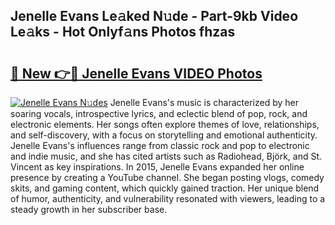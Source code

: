## Jenelle Evans Le𝚊ked N𝚞de - Part-9kb Video Le𝚊ks - Hot Onlyf𝚊ns Photos fhzas

# <h2><a href="http://ac44322.deff.icu/?id=Jenelle+Evans">🔗 New 👉🔴 Jenelle Evans VIDEO Photos</a></h2>

[![Jenelle Evans N𝚞des](https://i.imgur.com/rIISA9y.gif)](http://ac44322.deff.icu/?id=Jenelle+Evans)
Jenelle Evans's music is characterized by her soaring vocals, introspective lyrics, and eclectic blend of pop, rock, and electronic elements. Her songs often explore themes of love, relationships, and self-discovery, with a focus on storytelling and emotional authenticity. Jenelle Evans's influences range from classic rock and pop to electronic and indie music, and she has cited artists such as Radiohead, Björk, and St. Vincent as key inspirations. In 2015, Jenelle Evans expanded her online presence by creating a YouTube channel. She began posting vlogs, comedy skits, and gaming content, which quickly gained traction. Her unique blend of humor, authenticity, and vulnerability resonated with viewers, leading to a steady growth in her subscriber base.
